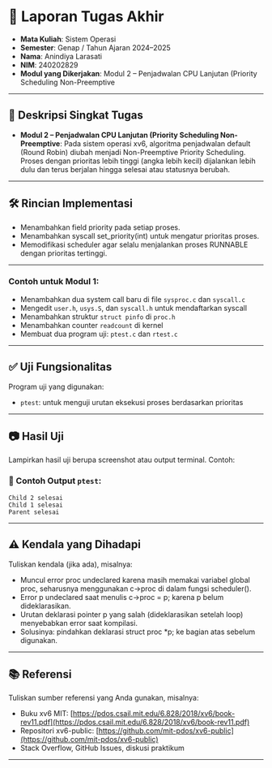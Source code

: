 # 📝 Laporan Tugas Akhir

* **Mata Kuliah**: Sistem Operasi
* **Semester**: Genap / Tahun Ajaran 2024–2025
* **Nama**: Anindiya Larasati
* **NIM**: 240202829
* **Modul yang Dikerjakan**:
 Modul 2 – Penjadwalan CPU Lanjutan (Priority Scheduling Non-Preemptive
---

## 📌 Deskripsi Singkat Tugas

* **Modul 2 – Penjadwalan CPU Lanjutan (Priority Scheduling Non-Preemptive**:
  Pada sistem operasi xv6, algoritma penjadwalan default (Round Robin) diubah menjadi Non-Preemptive Priority Scheduling. Proses dengan prioritas lebih tinggi (angka lebih kecil) dijalankan lebih dulu dan terus berjalan hingga selesai atau statusnya berubah.
---

## 🛠️ Rincian Implementasi

* Menambahkan field priority pada setiap proses.
* Menambahkan syscall set_priority(int) untuk mengatur prioritas proses.
* Memodifikasi scheduler agar selalu menjalankan proses RUNNABLE dengan prioritas tertinggi.

---

### Contoh untuk Modul 1:

* Menambahkan dua system call baru di file `sysproc.c` dan `syscall.c`
* Mengedit `user.h`, `usys.S`, dan `syscall.h` untuk mendaftarkan syscall
* Menambahkan struktur `struct pinfo` di `proc.h`
* Menambahkan counter `readcount` di kernel
* Membuat dua program uji: `ptest.c` dan `rtest.c`
---

## ✅ Uji Fungsionalitas

Program uji yang digunakan:
- `ptest`: untuk menguji urutan eksekusi proses berdasarkan prioritas

---

## 📷 Hasil Uji

Lampirkan hasil uji berupa screenshot atau output terminal. Contoh:

### 📍 Contoh Output `ptest`:

```
Child 2 selesai
Child 1 selesai
Parent selesai
```
---

## ⚠️ Kendala yang Dihadapi

Tuliskan kendala (jika ada), misalnya:

* Muncul error proc undeclared karena masih memakai variabel global proc, seharusnya menggunakan c->proc di dalam fungsi scheduler().
* Error p undeclared saat menulis c->proc = p; karena p belum dideklarasikan.
* Urutan deklarasi pointer p yang salah (dideklarasikan setelah loop) menyebabkan error saat kompilasi.
* Solusinya: pindahkan deklarasi struct proc *p; ke bagian atas sebelum digunakan.
---

## 📚 Referensi

Tuliskan sumber referensi yang Anda gunakan, misalnya:

* Buku xv6 MIT: [https://pdos.csail.mit.edu/6.828/2018/xv6/book-rev11.pdf](https://pdos.csail.mit.edu/6.828/2018/xv6/book-rev11.pdf)
* Repositori xv6-public: [https://github.com/mit-pdos/xv6-public](https://github.com/mit-pdos/xv6-public)
* Stack Overflow, GitHub Issues, diskusi praktikum

---

